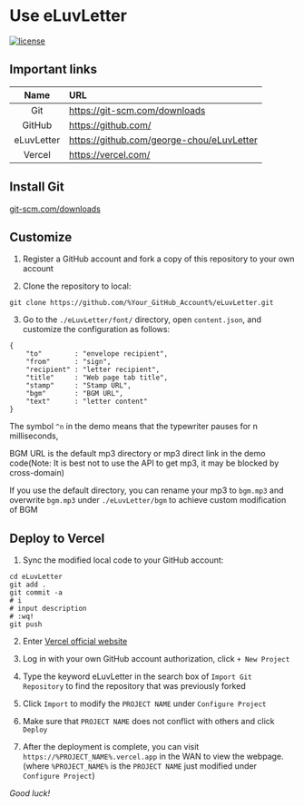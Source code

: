 # Use eLuvLetter

[![license](https://img.shields.io/github/license/george-chou/eLuvLetter.svg)](https://github.com/george-chou/eLuvLetter/blob/master/LICENSE)

## Important links
|    Name    | URL                                         |
| :--------: | :------------------------------------------ |
|    Git     | <https://git-scm.com/downloads>             |
|   GitHub   | <https://github.com/>                       |
| eLuvLetter | <https://github.com/george-chou/eLuvLetter> |
|   Vercel   | <https://vercel.com/>                       |

## Install Git
<a href="https://git-scm.com/downloads" target="_blank">git-scm.com/downloads</a>

## Customize

1. Register a GitHub account and fork a copy of this repository to your own account

2. Clone the repository to local:
```
git clone https://github.com/%Your_GitHub_Account%/eLuvLetter.git
```

3. Go to the `./eLuvLetter/font/` directory, open `content.json`, and customize the configuration as follows:

```
{
    "to"        : "envelope recipient",
    "from"      : "sign",
    "recipient" : "letter recipient",
    "title"     : "Web page tab title",
    "stamp"     : "Stamp URL",
    "bgm"       : "BGM URL",
    "text"      : "letter content"
}
```

The symbol `^n` in the demo means that the typewriter pauses for n milliseconds,

BGM URL is the default mp3 directory or mp3 direct link in the demo code(Note: It is best not to use the API to get mp3, it may be blocked by cross-domain)

If you use the default directory, you can rename your mp3 to `bgm.mp3` and overwrite `bgm.mp3` under `./eLuvLetter/bgm` to achieve custom modification of BGM

## Deploy to Vercel
1. Sync the modified local code to your GitHub account:
```
cd eLuvLetter
git add .
git commit -a
# i
# input description
# :wq!
git push
```

2. Enter <a href="https://vercel.com/login" target="_blank">Vercel official website</a>

3. Log in with your own GitHub account authorization, click `+ New Project`

4. Type the keyword eLuvLetter in the search box of `Import Git Repository` to find the repository that was previously forked

5. Click `Import` to modify the `PROJECT NAME` under `Configure Project`

6. Make sure that `PROJECT NAME` does not conflict with others and click `Deploy`

7. After the deployment is complete, you can visit `https://%PROJECT_NAME%.vercel.app` in the WAN to view the webpage. (where `%PROJECT_NAME%` is the `PROJECT NAME` just modified under `Configure Project`)

*Good luck!*